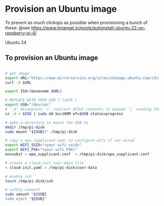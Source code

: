 # Provision an Ubuntu image

To prevent as much clickops as possible when provisioning a bunch of these:
@see https://www.jimangel.io/posts/autoinstall-ubuntu-22-on-raspberry-pi-4/

Ubuntu 24

## To provision an Ubuntu image

```bash

# get image
export URL="https://www.mirrorservice.org/sites/cdimage.ubuntu.com/cdimage/noble/daily-preinstalled/current/noble-preinstalled-desktop-arm64+raspi.img.xz"
curl -O $URL

export ISO=(basename $URL)

# REPLACE WITH YOUR USB (`lsblk`)
export USB="/dev/sdc"
# `-d` decompress `<` redirect $FILE contents to expand `|` sending the output to `dd` to copy directly to $USB
xz -d < $ISO | sudo dd bs=100M of=$USB status=progress

# make a directory to mount the USB to
mkdir /tmp/pi-disk
sudo mount "${USB}1" /tmp/pi-disk

# copy a wpa_supplicant over to configure wifi if not wired
export WIFI_SSID="<your wifi ssid>"
export WIFI_PSK="<your wifi PSK>"
envsubst < wpa_supplicant.conf  > /tmp/pi-disk/wpa_supplicant.conf

# create a cloud-init user-data file
< cloud-init.yaml > /tmp/pi-disk/user-data

# enable ssh
touch /tmp/pi-disk/ssh

# safely unmount 
sudo umount "${USB}
sudo eject "${USB}"

```